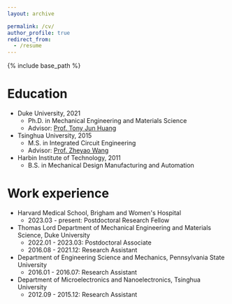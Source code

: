 ```yaml
---
layout: archive

permalink: /cv/
author_profile: true
redirect_from:
  - /resume
---
```


{% include base_path %}

Education
======

* Duke University, 2021
    * Ph.D. in Mechanical Engineering and Materials Science 
    * Advisor: [Prof. Tony Jun Huang](https://acoustofluidics.pratt.duke.edu/people/tony-jun-huang)
* Tsinghua University, 2015
    * M.S. in Integrated Circuit Engineering
    * Advisor: [Prof. Zheyao Wang](https://main.ime.tsinghua.edu.cn/members.html)
* Harbin Institute of Technology, 2011
    * B.S. in Mechanical Design Manufacturing and Automation

Work experience
======
* Harvard Medical School, Brigham and Women's Hospital
    * 2023.03 - present: Postdoctoral Research Fellow 
* Thomas Lord Department of Mechanical Engineering and Materials Science, Duke University
    * 2022.01 - 2023.03: Postdoctoral Associate
    * 2016.08 - 2021.12: Research Assistant
* Department of Engineering Science and Mechanics, Pennsylvania State University
    * 2016.01 - 2016.07: Research Assistant
* Department of Microelectronics and Nanoelectronics, Tsinghua University
    * 2012.09 - 2015.12: Research Assistant

  

